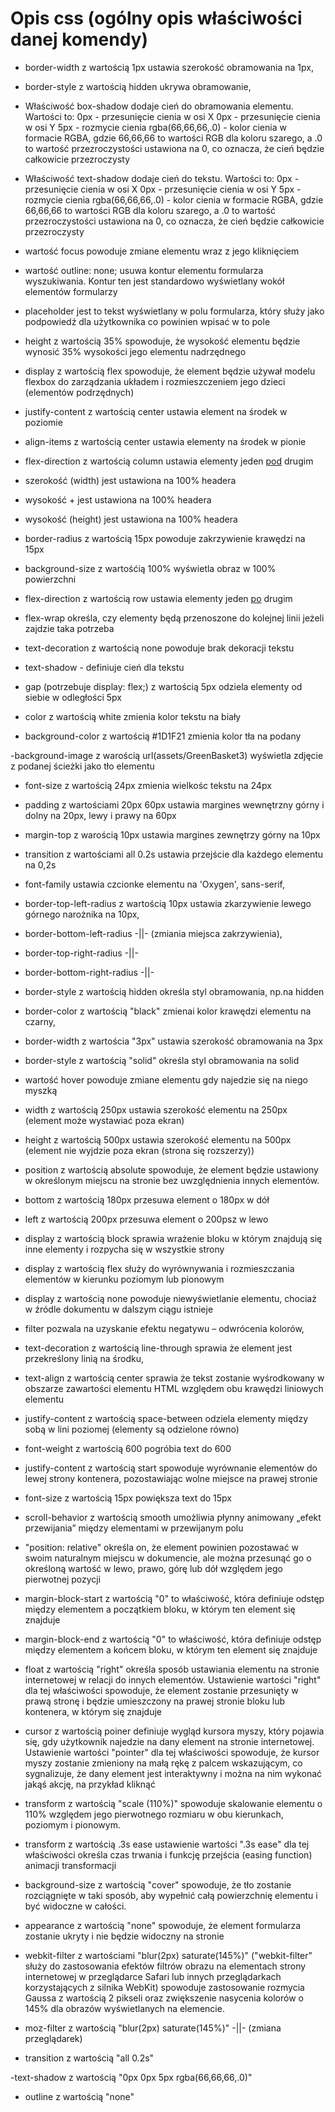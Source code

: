 # Opis css (ogólny opis właściwości danej komendy)
- border-width z wartością 1px ustawia szerokość obramowania na 1px,

- border-style z wartością hidden ukrywa obramowanie,

- Właściwość box-shadow dodaje cień do obramowania elementu. Wartości to:
0px - przesunięcie cienia w osi X
0px - przesunięcie cienia w osi Y
5px - rozmycie cienia
rgba(66,66,66,.0) - kolor cienia w formacie RGBA, gdzie 66,66,66 to wartości RGB dla koloru szarego, a .0 to wartość przezroczystości ustawiona na 0, co oznacza, że cień będzie całkowicie przezroczysty

- Właściwość text-shadow dodaje cień do tekstu. Wartości to:
0px - przesunięcie cienia w osi X
0px - przesunięcie cienia w osi Y
5px - rozmycie cienia
rgba(66,66,66,.0) - kolor cienia w formacie RGBA, gdzie 66,66,66 to wartości RGB dla koloru szarego, a .0 to wartość przezroczystości ustawiona na 0, co oznacza, że cień będzie całkowicie przezroczysty

- wartość focus powoduje zmiane elementu wraz z jego kliknięciem

- wartość outline: none; usuwa kontur elementu formularza wyszukiwania. Kontur ten jest standardowo wyświetlany wokół elementów formularzy

- placeholder jest to tekst wyświetlany w polu formularza, który służy jako podpowiedź dla użytkownika co powinien wpisać w to pole

- height z wartością 35% spowoduje, że wysokość elementu będzie wynosić 35% wysokości jego elementu nadrzędnego

- display z wartością flex spowoduje, że element będzie używał modelu flexbox do zarządzania układem i rozmieszczeniem jego dzieci (elementów podrzędnych)

- justify-content z wartością center ustawia element na środek w poziomie

- align-items z wartością center ustawia elementy na środek w pionie

- flex-direction z wartością column ustawia elementy jeden <u>pod</u> drugim

- szerokość (width) jest ustawiona na 100% headera

-  wysokość + jest ustawiona na 100% headera

-  wysokość (height) jest ustawiona na 100% headera

- border-radius z wartością 15px powoduje zakrzywienie krawędzi na 15px

- background-size z wartośćią 100% wyświetla obraz w 100% powierzchni

- flex-direction z wartością row ustawia elementy jeden <u>po</u> drugim

- flex-wrap określa, czy elementy będą przenoszone do kolejnej linii jeżeli zajdzie taka potrzeba

- text-decoration z wartością none powoduje brak dekoracji tekstu

- text-shadow - definiuje cień dla tekstu

- gap (potrzebuje display: flex;) z wartością 5px odziela elementy od siebie w odległości 5px

- color z wartością white zmienia kolor tekstu na biały

- background-color z wartością  #1D1F21 zmienia kolor tła na podany

-background-image z warością url(assets/GreenBasket3) wyświetla zdjęcie z podanej ścieżki jako tło elementu

- font-size z wartością 24px zmienia wielkośc tekstu na 24px

- padding z wartościami 20px 60px ustawia margines wewnętrzny górny i dolny na 20px, lewy i prawy  na 60px

- margin-top z warością 10px ustawia margines zewnętrzy górny na 10px

- transition z wartościami all 0.2s ustawia przejście dla każdego elementu na 0,2s

- font-family ustawia czcionke elementu na 'Oxygen', sans-serif,

- border-top-left-radius z wartością 10px ustawia zkarzywienie lewego górnego narożnika na 10px,

- border-bottom-left-radius -||- (zmiania miejsca zakrzywienia),

- border-top-right-radius -||-

- border-bottom-right-radius -||-

- border-style z wartością hidden określa styl obramowania, np.na hidden

- border-color z wartością "black" zmienai kolor krawędzi elementu na czarny,
   
- border-width z wartościa "3px" ustawia szerokość obramowania na 3px
    
- border-style z wartością "solid" określa styl obramowania na solid

- wartość hover powoduje zmiane elementu gdy najedzie się na niego myszką

- width z wartością 250px ustawia szerokość elementu na 250px (element może wystawiać poza ekran)

- height z wartością 500px ustawia szerokość elementu na 500px (element nie wyjdzie poza ekran (strona się rozszerzy))

- position z wartością absolute spowoduje, że element będzie ustawiony w określonym miejscu na stronie bez uwzględnienia innych elementów.

- bottom z wartością 180px przesuwa element o 180px w dół

- left z wartością 200px przesuwa element o 200psz w lewo

- display z wartością block sprawia wrażenie bloku w którym znajdują się inne elementy i rozpycha się w wszystkie strony

- display z wartością flex służy do wyrównywania i rozmieszczania elementów w kierunku poziomym lub pionowym

- display z wartością none powoduje niewyświetlanie elementu, chociaż w źródle dokumentu w dalszym ciągu istnieje

-  filter pozwala na uzyskanie efektu negatywu – odwrócenia kolorów,

-  text-decoration z wartością line-through sprawia że element jest przekreślony linią na środku,

- text-align z wartością center sprawia że tekst zostanie wyśrodkowany w obszarze zawartości elementu HTML względem obu krawędzi liniowych elementu

- justify-content z wartością space-between odziela elementy między sobą w lini poziomej (elementy są odzielone równo)

-  font-weight z wartością 600 pogróbia text do 600

-  justify-content z wartością start spowoduje wyrównanie elementów do lewej strony kontenera, pozostawiając wolne miejsce na prawej stronie

- font-size z wartością 15px powiększa text do 15px

- scroll-behavior z wartością smooth umożliwia płynny animowany „efekt przewijania” między elementami w przewijanym polu

- "position: relative" określa on, że element powinien pozostawać w swoim naturalnym miejscu w dokumencie, ale można przesunąć go o określoną wartość w lewo, prawo, górę lub dół względem jego pierwotnej pozycji

-  margin-block-start z wartością "0" to właściwość, która definiuje odstęp między elementem a początkiem bloku, w którym ten element się znajduje

- margin-block-end z wartością "0" to właściwość, która definiuje odstęp między elementem a końcem bloku, w którym ten element się znajduje

- float z wartością "right" określa sposób ustawiania elementu na stronie internetowej w relacji do innych elementów. Ustawienie wartości "right" dla tej właściwości spowoduje, że element zostanie przesunięty w prawą stronę i będzie umieszczony na prawej stronie bloku lub kontenera, w którym się znajduje

- cursor z wartością poiner definiuje wygląd kursora myszy, który pojawia się, gdy użytkownik najedzie na dany element na stronie internetowej. Ustawienie wartości "pointer" dla tej właściwości spowoduje, że kursor myszy zostanie zmieniony na małą rękę z palcem wskazującym, co sygnalizuje, że dany element jest interaktywny i można na nim wykonać jakąś akcję, na przykład kliknąć

- transform z wartością "scale (110%)" spowoduje skalowanie elementu o 110% względem jego pierwotnego rozmiaru w obu kierunkach, poziomym i pionowym.

- transform z wartością .3s ease ustawienie wartości ".3s ease" dla tej właściwości określa czas trwania i funkcję przejścia (easing function) animacji transformacji

-  background-size z wartością "cover" spowoduje, że tło zostanie rozciągnięte w taki sposób, aby wypełnić całą powierzchnię elementu i być widoczne w całości.

- appearance z wartością "none" spowoduje, że element formularza zostanie ukryty i nie będzie widoczny na stronie

- webkit-filter z wartościami "blur(2px) saturate(145%)" ("webkit-filter" służy do zastosowania efektów filtrów obrazu na elementach strony internetowej w przeglądarce Safari lub innych przeglądarkach korzystających z silnika WebKit) spowoduje zastosowanie rozmycia Gaussa z wartością 2 pikseli oraz zwiększenie nasycenia kolorów o 145% dla obrazów wyświetlanych na elemencie.

- moz-filter z wartością "blur(2px) saturate(145%)" -||- (zmiana przeglądarek)

- transition z wartością "all 0.2s"
  
-text-shadow z wartością "0px 0px 5px rgba(66,66,66,.0)"
    
- outline z wartością "none"

